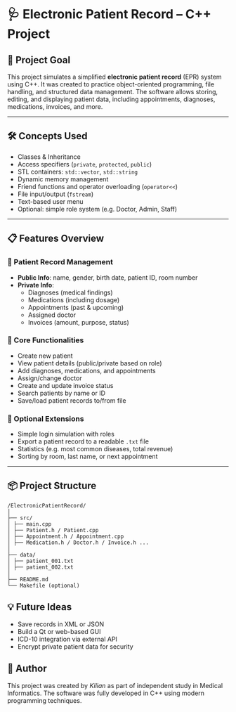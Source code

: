 # 🩺 Electronic Patient Record – C++ Project

## 🧠 Project Goal

This project simulates a simplified **electronic patient record** (EPR) system using C++. It was created to practice object-oriented programming, file handling, and structured data management. The software allows storing, editing, and displaying patient data, including appointments, diagnoses, medications, invoices, and more.

---

## 🛠️ Concepts Used

- Classes & Inheritance
- Access specifiers (`private`, `protected`, `public`)
- STL containers: `std::vector`, `std::string`
- Dynamic memory management
- Friend functions and operator overloading (`operator<<`)
- File input/output (`fstream`)
- Text-based user menu
- Optional: simple role system (e.g. Doctor, Admin, Staff)

---

## 📋 Features Overview

### 🔹 Patient Record Management
- **Public Info**: name, gender, birth date, patient ID, room number
- **Private Info**:
  - Diagnoses (medical findings)
  - Medications (including dosage)
  - Appointments (past & upcoming)
  - Assigned doctor
  - Invoices (amount, purpose, status)

### 🔹 Core Functionalities
- Create new patient
- View patient details (public/private based on role)
- Add diagnoses, medications, and appointments
- Assign/change doctor
- Create and update invoice status
- Search patients by name or ID
- Save/load patient records to/from file

### 🔹 Optional Extensions
- Simple login simulation with roles
- Export a patient record to a readable `.txt` file
- Statistics (e.g. most common diseases, total revenue)
- Sorting by room, last name, or next appointment

---

## 📦 Project Structure
```
/ElectronicPatientRecord/
│
├── src/
│ ├── main.cpp
│ ├── Patient.h / Patient.cpp
│ ├── Appointment.h / Appointment.cpp
│ ├── Medication.h / Doctor.h / Invoice.h ...
│
├── data/
│ ├── patient_001.txt
│ ├── patient_002.txt
│
├── README.md
└── Makefile (optional)
```

## 💡 Future Ideas
- Save records in XML or JSON
- Build a Qt or web-based GUI
- ICD-10 integration via external API
- Encrypt private patient data for security

## 👤 Author
This project was created by *Kilian* as part of independent study in Medical Informatics.
The software was fully developed in C++ using modern programming techniques.

